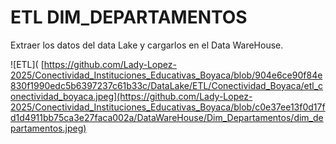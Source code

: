 # ETL DIM_DEPARTAMENTOS
Extraer los datos del data Lake y cargarlos en el Data WareHouse.

![ETL]( [https://github.com/Lady-Lopez-2025/Conectividad_Instituciones_Educativas_Boyaca/blob/904e6ce90f84e830f1990edc5b6397237c61b33c/DataLake/ETL/Conectividad_Boyaca/etl_conectividad_boyaca.jpeg](https://github.com/Lady-Lopez-2025/Conectividad_Instituciones_Educativas_Boyaca/blob/c0e37ee13f0d17fd1d4911bb75ca3e27faca002a/DataWareHouse/Dim_Departamentos/dim_departamentos.jpeg)

